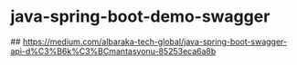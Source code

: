 # java-spring-boot-demo-swagger

## https://medium.com/albaraka-tech-global/java-spring-boot-swagger-api-d%C3%B6k%C3%BCmantasyonu-85253eca6a8b
